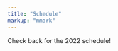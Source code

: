 ```yaml
---
title: "Schedule"
markup: "mmark"
---
```


Check back for the 2022 schedule! 

<!--

<body style = "size: 18px">

*All events will take place virtually. Participants will receive an email with Zoom links. All times in Eastern Daylight Time.*

### Friday, April 9, 2021

**Welcome!**

🔹 6 - 7p: Kickoff & Meet the data

Consultants available for help 7p - midnight.


### Saturday, April 10, 2021

**Carry on!**

🔹 1 - 2p: Lunch speaker event: [Emily Hadley](https://www.rti.org/expert/emily-hadley) from RTI International

🔹 5 - 5:45p: Yoga with [Duke Recreation & Physical Education](https://recreation.duke.edu/)

Consultants available for help 8a - 1p and 2p - midnight. *No consulting during the lunch speaker event.*


### Sunday, April 11, 2021

**Wrap up!**

🔹 10 - 10:30a: Meditation with
[DuWell](https://studentaffairs.duke.edu/duwell)

🔹 5p: Projects due! 

Consultants available for help 8a - 5p.

### April 23, 2021

[Winners announced!](../winners.html)
-->

